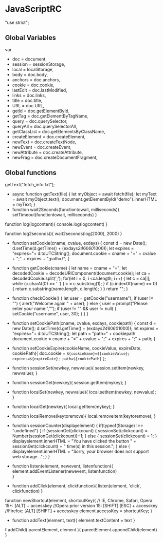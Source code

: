 # JavaScriptRC 

"use strict";

## Global Variables
var 

- doc = document,
- session = sessionStorage,
- local = localStorage,
- body = doc.body,
- anchors = doc.anchors,
- cookie = doc.cookie,
- lastEdit = doc.lastModified,
- links = doc.links,
- title = doc.title,
- URL = doc.URL,
- getId = doc.getElementById,
- getTag = doc.getElementByTagName,
- query = doc.querySelector,
- queryAll = doc.querySelectorAll,
- getClassList = doc.getElementsByClassName,
- createElement = doc.createElement, 
- newText = doc.createTextNode,
- newEvent = doc.createEvent,
- newAttribute = doc.createAttribute,
- newFrag = doc.createDocumentFragment,



## Global functions


getText("fetch_info.txt");

- async function getText(file) {
  let myObject = await fetch(file);
  let myText = await myObject.text();
  document.getElementById("demo").innerHTML = myText;
}
- function wait2Seconds(functiontowait, milliseconds){
	setTimeout(functiontowait, milliseconds)
}

function log(logcontent){
	console.log(logcontent)
}

function log2seconds(){
	wait2seconds(log(2000), 2000)
}

- function setCookie(cname, cvalue, exdays) {
  const d = new Date();
  d.setTime(d.getTime() + (exdays*24*60*60*1000));
  let expires = "expires="+ d.toUTCString();
  document.cookie = cname + "=" + cvalue + ";" + expires + ";path=/";
}

- function getCookie(cname) {
  let name = cname + "=";
  let decodedCookie = decodeURIComponent(document.cookie);
  let ca = decodedCookie.split(';');
  for(let i = 0; i <ca.length; i++) {
    let c = ca[i];
    while (c.charAt(0) == ' ') {
      c = c.substring(1);
    }
    if (c.indexOf(name) == 0) {
      return c.substring(name.length, c.length);
    }
  }
  return "";
}

- function checkCookie() {
  let user = getCookie("username");
  if (user != "") {
    alert("Welcome again " + user);
  } else {
     user = prompt("Please enter your name:","");
     if (user != "" && user != null) {
       setCookie("username", user, 30);
     }
  }
}

- function setCookiePath(cname, cvalue, exdays, cookiepath) {
  const d = new Date();
  d.setTime(d.getTime() + (exdays*24*60*60*1000));
  let expires = "expires="+ d.toUTCString();
  let path = "path=" + cookiepath
  document.cookie = cname + "=" + cvalue + ";" + expires + ";" + path;
}

- function setCookieExpire(cookieName, cookieValue, expireDate, cookiePath){
	doc.cookie = `${cookieName}=${cookieValue}; expires=${expireDate}; path=${cookiePath}`
};


- function sessionSet(newkey, newvalue){
	session.setItem(newkey, newvalue);
}

- function sessionGet(newkey){
	session.getItem(mykey);
}

- function localSet(newkey, newvalue){
	local.setItem(newkey, newvalue);
}

- function localGet(newkey){
	local.getItem(mykey);
}
- function localRemove(keytoremove){
	local.removeItem(keytoremove);
}

- function sessionCounter(displayelement) {
	if(typeof(Storage) !== "undefined") {
    		if (sessionGet(clickcount) {
      			sessionSet(clickcount) = Number(sessionGet(clickcount))+1;
    		} else {
      			sessionSet(clickcount) = 1;
    		}
    		displayelement.innerHTML = "You have clicked the button " + sessionGet(clickcount) + " time(s) in this session.";
  		} else {
    		displayelement.innerHTML = "Sorry, your browser does not support web storage...";
  	}
}

- function listen(element, newevent, listenfunction){
	element.addEventListener(newevent, listenfunction)	
}

- function addClick(element, clickfunction){
	listen(element, 'click', clickfunction)
}


function newShortcut(element, shortcutKey){
// IE, Chrome, Safari, Opera 15+: [ALT] + accesskey
//Opera prior version 15: [SHIFT] [ESC] + accesskey
//Firefox: [ALT] [SHIFT] + accesskey
    element.accessKey = shortcutKey;
}

- function addText(element, text){
    element.textContent = text
}
   


f addChild( parentElement, element ){
    parentElement.appendChild(element)
}

